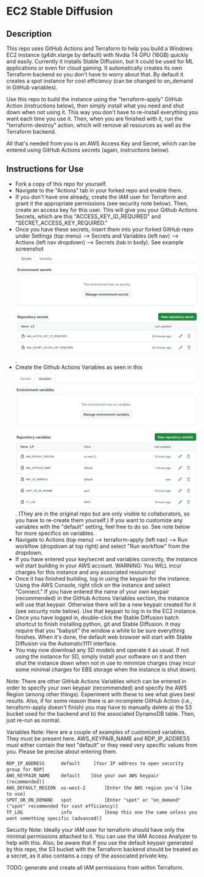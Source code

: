 # EC2 Stable Diffusion

## Description
This repo uses GitHub Actions and Terraform to help you build a Windows EC2 instance (g4dn.xlarge by default) with Nvdia T4 GPU (16GB) quickly and easily. Currently it installs Stable Diffusion, but it could be used for ML applications or even for cloud gaming. It automatically creates its own Terraform backend so you don't have to worry about that. By default it creates a spot instance for cost efficiency (can be changed to on_demand in GitHub variables).

Use this repo to build the instance using the "terraform-apply" GitHub Action (instructions below), then simply install what you need and shut down when not using it. This way you don't have to re-install everything you want each time you use it. Then, when you are finished with it, run the "terraform-destroy" action, which will remove all resources as well as the Terraform backend.

All that's needed from you is an AWS Access Key and Secret, which can be entered using GitHub Actions secrets (again, instructions below).


## Instructions for Use
- Fork a copy of this repo for yourself.
- Navigate to the "Actions" tab in your forked repo and enable them.
- If you don't have one already, create the IAM user for Terraform and grant it the appropriate permissions (see security note below). Then, create an access key for this user. This will give you your Github Actions Secrets, which are this "ACCESS_KEY_ID_REQUIRED" and "SECRET_ACCESS_KEY_REQUIRED."
- Once you have these secrets, insert them into your forked GitHub repo under Settings (top menu) --> Secrets and Variables (left nav) --> Actions (left nav dropdown) --> Secrets (tab in body). See example screenshot ![here](img/secrets.png).
- Create the Github Actions Variables as seen in this ![screenshot](img/variables.png). (They are in the original repo but are only visible to collaborators, so you have to re-create them yourself.) If you want to customize any variables with the "default" setting, feel free to do so. See note below for more specifics on variables.
- Navigate to Actions (top menu) --> terraform-apply (left nav) --> Run workflow (dropdown at top right) and select "Run workflow" from the dropdown.
- If you have entered your key/secret and variables correctly, the instance will start building in your AWS account. WARNING: You WILL incur charges for this instance and any associated resources!
- Once it has finished building, log in using the keypair for the instance. Using the AWS Console, right click on the instance and select "Connect." If you have entered the name of your own keypair (recommended) in the GitHub Actions Variables section, the instance will use that keypair. Otherwise there will be a new keypair created for it (see security note below). Use that keypair to log in to the EC2 instance.
- Once you have logged in, double-click the Stable Diffusion batch shortcut to finish installing python, git and Stable Diffusion. It may require that you "babysit" the window a while to be sure everything finishes. When it's done, the default web browser will start with Stable Diffusion via the Automatic1111 interface.
- You may now download any SD models and operate it as usual. If not using the instance for SD, simply install your software on it and then shut the instance down when not in use to minimize charges (may incur some minimal charges for EBS storage when the instance is shut down).

Note: There are other GitHub Actions Variables which can be entered in order to specify your own keypair (recommended) and specify the AWS Region (among other things). Experiment with these to see what gives best results. Also, if for some reason there is an incomplete  GitHub Action (i.e., terraform-apply doesn't finish) you may have to manually delete a) the S3 bucket used for the backend and b) the associated DynamoDB table. Then, just re-run as normal.

Variables Note: Here are a couple of examples of customized variables. They must be present here. AWS_KEYPAIR_NAME and RDP_IP_ADDRESS must either contain the text "default" or they need very specific values from you. Please be precise about entering them.
```
RDP_IP_ADDRESS      default     [Your IP address to open security group for RDP]
AWS_KEYPAIR_NAME    default    [Use your own AWS keypair (recommended)]
AWS_DEFAULT_REGION  us-west-2       [Enter the AWS region you'd like to use]
SPOT_OR_ON_DEMAND   spot            [Enter "spot" or "on_demand" ("spot" recommended for cost efficiency)]
TF_LOG              info            [keep this one the same unless you want something specific (advanced)]
```

Security Note: Ideally your IAM user for terraform should have only the minimal permissions attached to it. You can use the IAM Access Analyzer to help with this. Also, be aware that if you use the default keypair generated by this repo, the S3 bucket with the Terraform backend should be treated as a secret, as it also contains a copy of the associated private key.

TODO: generate and create all IAM permissions from within Terraform.
